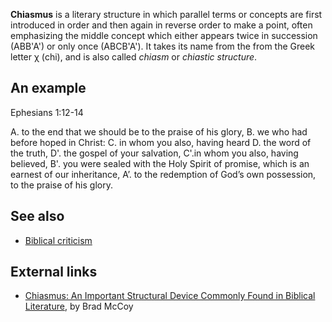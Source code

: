 **Chiasmus** is a literary structure in which parallel terms or
concepts are first introduced in order and then again in reverse
order to make a point, often emphasizing the middle concept which
either appears twice in succession (ABB'A') or only once (ABCB'A').
It takes its name from the from the Greek letter χ (chi), and is
also called *chiasm* or *chiastic structure*.

## An example

Ephesians 1:12-14

A. to the end that we should be to the praise of his glory,
B. we who had before hoped in Christ:
C. in whom you also, having heard
D. the word of the truth,
D'. the gospel of your salvation,
C'.in whom you also, having believed,
B'. you were sealed with the Holy Spirit of promise, which is an
earnest of our inheritance,
A’. to the redemption of God’s own possession, to the praise of his
glory.
## See also

-   [Biblical criticism](Biblical_criticism "Biblical criticism")

## External links

-   [Chiasmus: An Important Structural Device Commonly Found in Biblical Literature](http://www.chafer.edu/journal/back_issues/Vol%209-2%20ar2.pdf),
    by Brad McCoy



